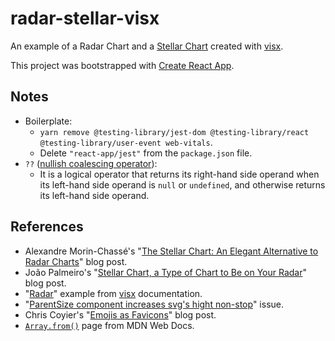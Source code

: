 # radar-stellar-visx

An example of a Radar Chart and a [Stellar Chart](https://medium.com/nightingale/the-stellar-chart-an-elegant-alternative-to-radar-charts-ae6a6931a28e) created with [visx](https://github.com/airbnb/visx).

This project was bootstrapped with [Create React App](https://github.com/facebook/create-react-app).

## Notes

- Boilerplate:
  - `yarn remove @testing-library/jest-dom @testing-library/react @testing-library/user-event web-vitals`.
  - Delete `"react-app/jest"` from the `package.json` file.
- `??` ([nullish coalescing operator](https://developer.mozilla.org/en-US/docs/Web/JavaScript/Reference/Operators/Nullish_coalescing_operator)):
  - It is a logical operator that returns its right-hand side operand when its left-hand side operand is `null` or `undefined`, and otherwise returns its left-hand side operand.

## References

- Alexandre Morin-Chassé's "[The Stellar Chart: An Elegant Alternative to Radar Charts](https://medium.com/nightingale/the-stellar-chart-an-elegant-alternative-to-radar-charts-ae6a6931a28e)" blog post.
- João Palmeiro's "[Stellar Chart, a Type of Chart to Be on Your Radar](https://matplotlib.org/matplotblog/posts/stellar-chart-alternative-radar-chart/)" blog post.
- "[Radar](https://airbnb.io/visx/radar)" example from [visx](https://github.com/airbnb/visx) documentation.
- "[ParentSize component increases svg's hight non-stop](https://github.com/airbnb/visx/issues/881)" issue.
- Chris Coyier's "[Emojis as Favicons](https://css-tricks.com/emojis-as-favicons/)" blog post.
- [`Array.from()`](https://developer.mozilla.org/en-US/docs/Web/JavaScript/Reference/Global_Objects/Array/from) page from MDN Web Docs.
